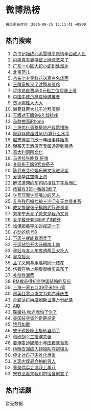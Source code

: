 # 微博热榜

`最后更新时间：2025-08-25 13:11:41 +0800`

## 热门搜索

1. [总书记始终心系雪域高原情牵西藏人民](https://m.weibo.cn/search?containerid=100103type%3D1%26t%3D10%26q%3D%23%E6%80%BB%E4%B9%A6%E8%AE%B0%E5%A7%8B%E7%BB%88%E5%BF%83%E7%B3%BB%E9%9B%AA%E5%9F%9F%E9%AB%98%E5%8E%9F%E6%83%85%E7%89%B5%E8%A5%BF%E8%97%8F%E4%BA%BA%E6%B0%91%23&stream_entry_id=51&isnewpage=1&extparam=seat%3D1%26cate%3D10103%26c_type%3D51%26filter_type%3Drealtimehot%26stream_entry_id%3D51%26q%3D%2523%25E6%2580%25BB%25E4%25B9%25A6%25E8%25AE%25B0%25E5%25A7%258B%25E7%25BB%2588%25E5%25BF%2583%25E7%25B3%25BB%25E9%259B%25AA%25E5%259F%259F%25E9%25AB%2598%25E5%258E%259F%25E6%2583%2585%25E7%2589%25B5%25E8%25A5%25BF%25E8%2597%258F%25E4%25BA%25BA%25E6%25B0%2591%2523%26dgr%3D0%26pos%3D0%26display_time%3D1756098699%26pre_seqid%3D1756098699914056911936)
1. [内娱真夫妻持证上岗综艺来了](https://m.weibo.cn/search?containerid=100103type%3D1%26t%3D10%26q%3D%E5%86%85%E5%A8%B1%E7%9C%9F%E5%A4%AB%E5%A6%BB%E6%8C%81%E8%AF%81%E4%B8%8A%E5%B2%97%E7%BB%BC%E8%89%BA%E6%9D%A5%E4%BA%86&stream_entry_id=31&isnewpage=1&extparam=seat%3D1%26cate%3D5001%26stream_entry_id%3D31%26flag%3D2%26pos%3D0%26lcate%3D5001%26band_rank%3D1%26filter_type%3Drealtimehot%26q%3D%25E5%2586%2585%25E5%25A8%25B1%25E7%259C%259F%25E5%25A4%25AB%25E5%25A6%25BB%25E6%258C%2581%25E8%25AF%2581%25E4%25B8%258A%25E5%25B2%2597%25E7%25BB%25BC%25E8%2589%25BA%25E6%259D%25A5%25E4%25BA%2586%26c_type%3D31%26dgr%3D0%26realpos%3D1%26display_time%3D1756098699%26pre_seqid%3D1756098699914056911936)
1. [广东一小区大蛇小蛇到处溜达](https://m.weibo.cn/search?containerid=100103type%3D1%26t%3D10%26q%3D%23%E5%B9%BF%E4%B8%9C%E4%B8%80%E5%B0%8F%E5%8C%BA%E5%A4%A7%E8%9B%87%E5%B0%8F%E8%9B%87%E5%88%B0%E5%A4%84%E6%BA%9C%E8%BE%BE%23&stream_entry_id=31&isnewpage=1&extparam=seat%3D1%26cate%3D5001%26stream_entry_id%3D31%26flag%3D1%26pos%3D1%26lcate%3D5001%26band_rank%3D2%26filter_type%3Drealtimehot%26q%3D%2523%25E5%25B9%25BF%25E4%25B8%259C%25E4%25B8%2580%25E5%25B0%258F%25E5%258C%25BA%25E5%25A4%25A7%25E8%259B%2587%25E5%25B0%258F%25E8%259B%2587%25E5%2588%25B0%25E5%25A4%2584%25E6%25BA%259C%25E8%25BE%25BE%2523%26c_type%3D31%26dgr%3D0%26realpos%3D2%26display_time%3D1756098699%26pre_seqid%3D1756098699914056911936)
1. [北京范儿](https://m.weibo.cn/search?containerid=100103type%3D1%26t%3D10%26q%3D%23%E5%8C%97%E4%BA%AC%E8%8C%83%E5%84%BF%23&stream_entry_id=31&isnewpage=1&extparam=seat%3D1%26cate%3D5001%26stream_entry_id%3D31%26flag%3D1%26pos%3D2%26lcate%3D5001%26band_rank%3D3%26filter_type%3Drealtimehot%26q%3D%2523%25E5%258C%2597%25E4%25BA%25AC%25E8%258C%2583%25E5%2584%25BF%2523%26c_type%3D31%26dgr%3D0%26realpos%3D3%26display_time%3D1756098699%26pre_seqid%3D1756098699914056911936)
1. [京东七夕买鲜花送表白名场面](https://m.weibo.cn/search?containerid=100103type%3D1%26t%3D10%26q%3D%23%E4%BA%AC%E4%B8%9C%E4%B8%83%E5%A4%95%E4%B9%B0%E9%B2%9C%E8%8A%B1%E9%80%81%E8%A1%A8%E7%99%BD%E5%90%8D%E5%9C%BA%E9%9D%A2%23&stream_entry_id=31&isnewpage=1&extparam=seat%3D1%26adid%3D298458%26stream_entry_id%3D31%26band_rank%3D4%26pos%3D3%26lcate%3D5001%26is_ad_pos%3D1%26q%3D%2523%25E4%25BA%25AC%25E4%25B8%259C%25E4%25B8%2583%25E5%25A4%2595%25E4%25B9%25B0%25E9%25B2%259C%25E8%258A%25B1%25E9%2580%2581%25E8%25A1%25A8%25E7%2599%25BD%25E5%2590%258D%25E5%259C%25BA%25E9%259D%25A2%2523%26filter_type%3Drealtimehot%26topic_ad%3D1%26c_type%3D31%26dgr%3D0%26cate%3D5001%26display_time%3D1756098699%26pre_seqid%3D1756098699914056911936)
1. [王牌家族没了沈腾和贾玲](https://m.weibo.cn/search?containerid=100103type%3D1%26t%3D10%26q%3D%23%E7%8E%8B%E7%89%8C%E5%AE%B6%E6%97%8F%E6%B2%A1%E4%BA%86%E6%B2%88%E8%85%BE%E5%92%8C%E8%B4%BE%E7%8E%B2%23&stream_entry_id=31&isnewpage=1&extparam=seat%3D1%26cate%3D5001%26stream_entry_id%3D31%26flag%3D1%26pos%3D4%26lcate%3D5001%26band_rank%3D4%26filter_type%3Drealtimehot%26q%3D%2523%25E7%258E%258B%25E7%2589%258C%25E5%25AE%25B6%25E6%2597%258F%25E6%25B2%25A1%25E4%25BA%2586%25E6%25B2%2588%25E8%2585%25BE%25E5%2592%258C%25E8%25B4%25BE%25E7%258E%25B2%2523%26c_type%3D31%26dgr%3D0%26realpos%3D4%26display_time%3D1756098699%26pre_seqid%3D1756098699914056911936)
1. [程序员自费450元租工位假装上班](https://m.weibo.cn/search?containerid=100103type%3D1%26t%3D10%26q%3D%23%E7%A8%8B%E5%BA%8F%E5%91%98%E8%87%AA%E8%B4%B9450%E5%85%83%E7%A7%9F%E5%B7%A5%E4%BD%8D%E5%81%87%E8%A3%85%E4%B8%8A%E7%8F%AD%23&stream_entry_id=31&isnewpage=1&extparam=seat%3D1%26cate%3D5001%26stream_entry_id%3D31%26flag%3D0%26pos%3D5%26lcate%3D5001%26band_rank%3D5%26filter_type%3Drealtimehot%26q%3D%2523%25E7%25A8%258B%25E5%25BA%258F%25E5%2591%2598%25E8%2587%25AA%25E8%25B4%25B9450%25E5%2585%2583%25E7%25A7%259F%25E5%25B7%25A5%25E4%25BD%258D%25E5%2581%2587%25E8%25A3%2585%25E4%25B8%258A%25E7%258F%25AD%2523%26c_type%3D31%26dgr%3D0%26realpos%3D5%26display_time%3D1756098699%26pre_seqid%3D1756098699914056911936)
1. [中国中铁沉痛哀悼遇难者](https://m.weibo.cn/search?containerid=100103type%3D1%26t%3D10%26q%3D%23%E4%B8%AD%E5%9B%BD%E4%B8%AD%E9%93%81%E6%B2%89%E7%97%9B%E5%93%80%E6%82%BC%E9%81%87%E9%9A%BE%E8%80%85%23&stream_entry_id=31&isnewpage=1&extparam=seat%3D1%26cate%3D5001%26stream_entry_id%3D31%26flag%3D1%26pos%3D6%26lcate%3D5001%26band_rank%3D6%26filter_type%3Drealtimehot%26q%3D%2523%25E4%25B8%25AD%25E5%259B%25BD%25E4%25B8%25AD%25E9%2593%2581%25E6%25B2%2589%25E7%2597%259B%25E5%2593%2580%25E6%2582%25BC%25E9%2581%2587%25E9%259A%25BE%25E8%2580%2585%2523%26c_type%3D31%26dgr%3D0%26realpos%3D6%26display_time%3D1756098699%26pre_seqid%3D1756098699914056911936)
1. [贾冰魔性大大大](https://m.weibo.cn/search?containerid=100103type%3D1%26t%3D10%26q%3D%23%E8%B4%BE%E5%86%B0%E9%AD%94%E6%80%A7%E5%A4%A7%E5%A4%A7%E5%A4%A7%23&stream_entry_id=31&isnewpage=1&extparam=seat%3D1%26adid%3D298346%26stream_entry_id%3D31%26band_rank%3D7%26pos%3D7%26lcate%3D5001%26is_ad_pos%3D1%26q%3D%2523%25E8%25B4%25BE%25E5%2586%25B0%25E9%25AD%2594%25E6%2580%25A7%25E5%25A4%25A7%25E5%25A4%25A7%25E5%25A4%25A7%2523%26filter_type%3Drealtimehot%26topic_ad%3D1%26c_type%3D31%26dgr%3D0%26cate%3D5001%26display_time%3D1756098699%26pre_seqid%3D1756098699914056911936)
1. [谢霆锋带大儿子迪拜度假](https://m.weibo.cn/search?containerid=100103type%3D1%26t%3D10%26q%3D%23%E8%B0%A2%E9%9C%86%E9%94%8B%E5%B8%A6%E5%A4%A7%E5%84%BF%E5%AD%90%E8%BF%AA%E6%8B%9C%E5%BA%A6%E5%81%87%23&stream_entry_id=31&isnewpage=1&extparam=seat%3D1%26cate%3D5001%26stream_entry_id%3D31%26flag%3D1%26pos%3D8%26lcate%3D5001%26band_rank%3D7%26filter_type%3Drealtimehot%26q%3D%2523%25E8%25B0%25A2%25E9%259C%2586%25E9%2594%258B%25E5%25B8%25A6%25E5%25A4%25A7%25E5%2584%25BF%25E5%25AD%2590%25E8%25BF%25AA%25E6%258B%259C%25E5%25BA%25A6%25E5%2581%2587%2523%26c_type%3D31%26dgr%3D0%26realpos%3D7%26display_time%3D1756098699%26pre_seqid%3D1756098699914056911936)
1. [王牌对王牌9按年龄排序](https://m.weibo.cn/search?containerid=100103type%3D1%26t%3D10%26q%3D%23%E7%8E%8B%E7%89%8C%E5%AF%B9%E7%8E%8B%E7%89%8C9%E6%8C%89%E5%B9%B4%E9%BE%84%E6%8E%92%E5%BA%8F%23&stream_entry_id=31&isnewpage=1&extparam=seat%3D1%26cate%3D5001%26stream_entry_id%3D31%26flag%3D0%26pos%3D9%26lcate%3D5001%26band_rank%3D8%26filter_type%3Drealtimehot%26q%3D%2523%25E7%258E%258B%25E7%2589%258C%25E5%25AF%25B9%25E7%258E%258B%25E7%2589%258C9%25E6%258C%2589%25E5%25B9%25B4%25E9%25BE%2584%25E6%258E%2592%25E5%25BA%258F%2523%26c_type%3D31%26dgr%3D0%26realpos%3D8%26display_time%3D1756098699%26pre_seqid%3D1756098699914056911936)
1. [首款曲面iPhone](https://m.weibo.cn/search?containerid=100103type%3D1%26t%3D10%26q%3D%23%E9%A6%96%E6%AC%BE%E6%9B%B2%E9%9D%A2iPhone%23&stream_entry_id=31&isnewpage=1&extparam=seat%3D1%26cate%3D5001%26stream_entry_id%3D31%26flag%3D0%26pos%3D10%26lcate%3D5001%26band_rank%3D9%26filter_type%3Drealtimehot%26q%3D%2523%25E9%25A6%2596%25E6%25AC%25BE%25E6%259B%25B2%25E9%259D%25A2iPhone%2523%26c_type%3D31%26dgr%3D0%26realpos%3D9%26display_time%3D1756098699%26pre_seqid%3D1756098699914056911936)
1. [上海优化调整房地产政策措施](https://m.weibo.cn/search?containerid=100103type%3D1%26t%3D10%26q%3D%23%E4%B8%8A%E6%B5%B7%E4%BC%98%E5%8C%96%E8%B0%83%E6%95%B4%E6%88%BF%E5%9C%B0%E4%BA%A7%E6%94%BF%E7%AD%96%E6%8E%AA%E6%96%BD%23&stream_entry_id=31&isnewpage=1&extparam=seat%3D1%26cate%3D5001%26stream_entry_id%3D31%26flag%3D1%26pos%3D11%26lcate%3D5001%26band_rank%3D10%26filter_type%3Drealtimehot%26q%3D%2523%25E4%25B8%258A%25E6%25B5%25B7%25E4%25BC%2598%25E5%258C%2596%25E8%25B0%2583%25E6%2595%25B4%25E6%2588%25BF%25E5%259C%25B0%25E4%25BA%25A7%25E6%2594%25BF%25E7%25AD%2596%25E6%258E%25AA%25E6%2596%25BD%2523%26c_type%3D31%26dgr%3D0%26realpos%3D10%26display_time%3D1756098699%26pre_seqid%3D1756098699914056911936)
1. [家庭存款超过50万算什么水平](https://m.weibo.cn/search?containerid=100103type%3D1%26t%3D10%26q%3D%E5%AE%B6%E5%BA%AD%E5%AD%98%E6%AC%BE%E8%B6%85%E8%BF%8750%E4%B8%87%E7%AE%97%E4%BB%80%E4%B9%88%E6%B0%B4%E5%B9%B3&stream_entry_id=31&isnewpage=1&extparam=seat%3D1%26cate%3D5001%26stream_entry_id%3D31%26flag%3D1%26pos%3D12%26lcate%3D5001%26band_rank%3D11%26filter_type%3Drealtimehot%26q%3D%25E5%25AE%25B6%25E5%25BA%25AD%25E5%25AD%2598%25E6%25AC%25BE%25E8%25B6%2585%25E8%25BF%258750%25E4%25B8%2587%25E7%25AE%2597%25E4%25BB%2580%25E4%25B9%2588%25E6%25B0%25B4%25E5%25B9%25B3%26c_type%3D31%26dgr%3D0%26realpos%3D11%26display_time%3D1756098699%26pre_seqid%3D1756098699914056911936)
1. [赵志伟虞书欣一年级事件始末](https://m.weibo.cn/search?containerid=100103type%3D1%26t%3D10%26q%3D%23%E8%B5%B5%E5%BF%97%E4%BC%9F%E8%99%9E%E4%B9%A6%E6%AC%A3%E4%B8%80%E5%B9%B4%E7%BA%A7%E4%BA%8B%E4%BB%B6%E5%A7%8B%E6%9C%AB%23&stream_entry_id=31&isnewpage=1&extparam=seat%3D1%26cate%3D5001%26stream_entry_id%3D31%26flag%3D1%26pos%3D13%26lcate%3D5001%26band_rank%3D12%26filter_type%3Drealtimehot%26q%3D%2523%25E8%25B5%25B5%25E5%25BF%2597%25E4%25BC%259F%25E8%2599%259E%25E4%25B9%25A6%25E6%25AC%25A3%25E4%25B8%2580%25E5%25B9%25B4%25E7%25BA%25A7%25E4%25BA%258B%25E4%25BB%25B6%25E5%25A7%258B%25E6%259C%25AB%2523%26c_type%3D31%26dgr%3D0%26realpos%3D12%26display_time%3D1756098699%26pre_seqid%3D1756098699914056911936)
1. [曝某天王酒店有专属通道到赌场](https://m.weibo.cn/search?containerid=100103type%3D1%26t%3D10%26q%3D%E6%9B%9D%E6%9F%90%E5%A4%A9%E7%8E%8B%E9%85%92%E5%BA%97%E6%9C%89%E4%B8%93%E5%B1%9E%E9%80%9A%E9%81%93%E5%88%B0%E8%B5%8C%E5%9C%BA&stream_entry_id=31&isnewpage=1&extparam=seat%3D1%26cate%3D5001%26stream_entry_id%3D31%26flag%3D2%26pos%3D14%26lcate%3D5001%26band_rank%3D13%26filter_type%3Drealtimehot%26q%3D%25E6%259B%259D%25E6%259F%2590%25E5%25A4%25A9%25E7%258E%258B%25E9%2585%2592%25E5%25BA%2597%25E6%259C%2589%25E4%25B8%2593%25E5%25B1%259E%25E9%2580%259A%25E9%2581%2593%25E5%2588%25B0%25E8%25B5%258C%25E5%259C%25BA%26c_type%3D31%26dgr%3D0%26realpos%3D13%26display_time%3D1756098699%26pre_seqid%3D1756098699914056911936)
1. [意大利厕所文化](https://m.weibo.cn/search?containerid=100103type%3D1%26t%3D10%26q%3D%E6%84%8F%E5%A4%A7%E5%88%A9%E5%8E%95%E6%89%80%E6%96%87%E5%8C%96&stream_entry_id=31&isnewpage=1&extparam=seat%3D1%26cate%3D5001%26stream_entry_id%3D31%26flag%3D1%26pos%3D15%26lcate%3D5001%26band_rank%3D14%26filter_type%3Drealtimehot%26q%3D%25E6%2584%258F%25E5%25A4%25A7%25E5%2588%25A9%25E5%258E%2595%25E6%2589%2580%25E6%2596%2587%25E5%258C%2596%26c_type%3D31%26dgr%3D0%26realpos%3D14%26display_time%3D1756098699%26pre_seqid%3D1756098699914056911936)
1. [马思纯张晚意 好嗑](https://m.weibo.cn/search?containerid=100103type%3D1%26t%3D10%26q%3D%E9%A9%AC%E6%80%9D%E7%BA%AF%E5%BC%A0%E6%99%9A%E6%84%8F+%E5%A5%BD%E5%97%91&stream_entry_id=31&isnewpage=1&extparam=seat%3D1%26cate%3D5001%26stream_entry_id%3D31%26flag%3D1%26pos%3D16%26lcate%3D5001%26band_rank%3D15%26filter_type%3Drealtimehot%26q%3D%25E9%25A9%25AC%25E6%2580%259D%25E7%25BA%25AF%25E5%25BC%25A0%25E6%2599%259A%25E6%2584%258F%2520%25E5%25A5%25BD%25E5%2597%2591%26c_type%3D31%26dgr%3D0%26realpos%3D15%26display_time%3D1756098699%26pre_seqid%3D1756098699914056911936)
1. [关晓彤王牌9官宣搭子](https://m.weibo.cn/search?containerid=100103type%3D1%26t%3D10%26q%3D%23%E5%85%B3%E6%99%93%E5%BD%A4%E7%8E%8B%E7%89%8C9%E5%AE%98%E5%AE%A3%E6%90%AD%E5%AD%90%23&stream_entry_id=31&isnewpage=1&extparam=seat%3D1%26cate%3D5001%26stream_entry_id%3D31%26flag%3D0%26pos%3D17%26lcate%3D5001%26band_rank%3D16%26filter_type%3Drealtimehot%26q%3D%2523%25E5%2585%25B3%25E6%2599%2593%25E5%25BD%25A4%25E7%258E%258B%25E7%2589%258C9%25E5%25AE%2598%25E5%25AE%25A3%25E6%2590%25AD%25E5%25AD%2590%2523%26c_type%3D31%26dgr%3D0%26realpos%3D16%26display_time%3D1756098699%26pre_seqid%3D1756098699914056911936)
1. [陈乔恩艾伦娱乐圈文照进现实](https://m.weibo.cn/search?containerid=100103type%3D1%26t%3D10%26q%3D%E9%99%88%E4%B9%94%E6%81%A9%E8%89%BE%E4%BC%A6%E5%A8%B1%E4%B9%90%E5%9C%88%E6%96%87%E7%85%A7%E8%BF%9B%E7%8E%B0%E5%AE%9E&stream_entry_id=31&isnewpage=1&extparam=seat%3D1%26cate%3D5001%26stream_entry_id%3D31%26flag%3D0%26pos%3D18%26lcate%3D5001%26band_rank%3D17%26filter_type%3Drealtimehot%26q%3D%25E9%2599%2588%25E4%25B9%2594%25E6%2581%25A9%25E8%2589%25BE%25E4%25BC%25A6%25E5%25A8%25B1%25E4%25B9%2590%25E5%259C%2588%25E6%2596%2587%25E7%2585%25A7%25E8%25BF%259B%25E7%258E%25B0%25E5%25AE%259E%26c_type%3D31%26dgr%3D0%26realpos%3D17%26display_time%3D1756098699%26pre_seqid%3D1756098699914056911936)
1. [爱德华兹空降上海](https://m.weibo.cn/search?containerid=100103type%3D1%26t%3D10%26q%3D%23%E7%88%B1%E5%BE%B7%E5%8D%8E%E5%85%B9%E7%A9%BA%E9%99%8D%E4%B8%8A%E6%B5%B7%23&stream_entry_id=31&isnewpage=1&extparam=seat%3D1%26cate%3D5001%26stream_entry_id%3D31%26flag%3D1%26pos%3D19%26lcate%3D5001%26band_rank%3D18%26filter_type%3Drealtimehot%26q%3D%2523%25E7%2588%25B1%25E5%25BE%25B7%25E5%258D%258E%25E5%2585%25B9%25E7%25A9%25BA%25E9%2599%258D%25E4%25B8%258A%25E6%25B5%25B7%2523%26c_type%3D31%26dgr%3D0%26realpos%3D18%26display_time%3D1756098699%26pre_seqid%3D1756098699914056911936)
1. [醉汉遭网约车司机拒载下车后溺亡](https://m.weibo.cn/search?containerid=100103type%3D1%26t%3D10%26q%3D%23%E9%86%89%E6%B1%89%E9%81%AD%E7%BD%91%E7%BA%A6%E8%BD%A6%E5%8F%B8%E6%9C%BA%E6%8B%92%E8%BD%BD%E4%B8%8B%E8%BD%A6%E5%90%8E%E6%BA%BA%E4%BA%A1%23&stream_entry_id=31&isnewpage=1&extparam=seat%3D1%26cate%3D5001%26stream_entry_id%3D31%26flag%3D1%26pos%3D20%26lcate%3D5001%26band_rank%3D19%26filter_type%3Drealtimehot%26q%3D%2523%25E9%2586%2589%25E6%25B1%2589%25E9%2581%25AD%25E7%25BD%2591%25E7%25BA%25A6%25E8%25BD%25A6%25E5%258F%25B8%25E6%259C%25BA%25E6%258B%2592%25E8%25BD%25BD%25E4%25B8%258B%25E8%25BD%25A6%25E5%2590%258E%25E6%25BA%25BA%25E4%25BA%25A1%2523%26c_type%3D31%26dgr%3D0%26realpos%3D19%26display_time%3D1756098699%26pre_seqid%3D1756098699914056911936)
1. [杨幂有3部一番破2剧了](https://m.weibo.cn/search?containerid=100103type%3D1%26t%3D10%26q%3D%23%E6%9D%A8%E5%B9%82%E6%9C%893%E9%83%A8%E4%B8%80%E7%95%AA%E7%A0%B42%E5%89%A7%E4%BA%86%23&stream_entry_id=31&isnewpage=1&extparam=seat%3D1%26cate%3D5001%26stream_entry_id%3D31%26flag%3D1%26pos%3D21%26lcate%3D5001%26band_rank%3D20%26filter_type%3Drealtimehot%26q%3D%2523%25E6%259D%25A8%25E5%25B9%2582%25E6%259C%25893%25E9%2583%25A8%25E4%25B8%2580%25E7%2595%25AA%25E7%25A0%25B42%25E5%2589%25A7%25E4%25BA%2586%2523%26c_type%3D31%26dgr%3D0%26realpos%3D20%26display_time%3D1756098699%26pre_seqid%3D1756098699914056911936)
1. [许荔莎曝许凯嘴过的艺人](https://m.weibo.cn/search?containerid=100103type%3D1%26t%3D10%26q%3D%E8%AE%B8%E8%8D%94%E8%8E%8E%E6%9B%9D%E8%AE%B8%E5%87%AF%E5%98%B4%E8%BF%87%E7%9A%84%E8%89%BA%E4%BA%BA&stream_entry_id=31&isnewpage=1&extparam=seat%3D1%26cate%3D5001%26stream_entry_id%3D31%26flag%3D0%26pos%3D22%26lcate%3D5001%26band_rank%3D21%26filter_type%3Drealtimehot%26q%3D%25E8%25AE%25B8%25E8%258D%2594%25E8%258E%258E%25E6%259B%259D%25E8%25AE%25B8%25E5%2587%25AF%25E5%2598%25B4%25E8%25BF%2587%25E7%259A%2584%25E8%2589%25BA%25E4%25BA%25BA%26c_type%3D31%26dgr%3D0%26realpos%3D21%26display_time%3D1756098699%26pre_seqid%3D1756098699914056911936)
1. [艾热孜巴婚检被三连问有无血缘关系](https://m.weibo.cn/search?containerid=100103type%3D1%26t%3D10%26q%3D%E8%89%BE%E7%83%AD%E5%AD%9C%E5%B7%B4%E5%A9%9A%E6%A3%80%E8%A2%AB%E4%B8%89%E8%BF%9E%E9%97%AE%E6%9C%89%E6%97%A0%E8%A1%80%E7%BC%98%E5%85%B3%E7%B3%BB&stream_entry_id=31&isnewpage=1&extparam=seat%3D1%26cate%3D5001%26stream_entry_id%3D31%26flag%3D1%26pos%3D23%26lcate%3D5001%26band_rank%3D22%26filter_type%3Drealtimehot%26q%3D%25E8%2589%25BE%25E7%2583%25AD%25E5%25AD%259C%25E5%25B7%25B4%25E5%25A9%259A%25E6%25A3%2580%25E8%25A2%25AB%25E4%25B8%2589%25E8%25BF%259E%25E9%2597%25AE%25E6%259C%2589%25E6%2597%25A0%25E8%25A1%2580%25E7%25BC%2598%25E5%2585%25B3%25E7%25B3%25BB%26c_type%3D31%26dgr%3D0%26realpos%3D22%26display_time%3D1756098699%26pre_seqid%3D1756098699914056911936)
1. [成龙提醒张子枫跟武行说谢谢](https://m.weibo.cn/search?containerid=100103type%3D1%26t%3D10%26q%3D%E6%88%90%E9%BE%99%E6%8F%90%E9%86%92%E5%BC%A0%E5%AD%90%E6%9E%AB%E8%B7%9F%E6%AD%A6%E8%A1%8C%E8%AF%B4%E8%B0%A2%E8%B0%A2&stream_entry_id=31&isnewpage=1&extparam=seat%3D1%26cate%3D5001%26stream_entry_id%3D31%26flag%3D1%26pos%3D24%26lcate%3D5001%26band_rank%3D23%26filter_type%3Drealtimehot%26q%3D%25E6%2588%2590%25E9%25BE%2599%25E6%258F%2590%25E9%2586%2592%25E5%25BC%25A0%25E5%25AD%2590%25E6%259E%25AB%25E8%25B7%259F%25E6%25AD%25A6%25E8%25A1%258C%25E8%25AF%25B4%25E8%25B0%25A2%25E8%25B0%25A2%26c_type%3D31%26dgr%3D0%26realpos%3D23%26display_time%3D1756098699%26pre_seqid%3D1756098699914056911936)
1. [刘宇宁天亮了原来是我乃文哥](https://m.weibo.cn/search?containerid=100103type%3D1%26t%3D10%26q%3D%23%E5%88%98%E5%AE%87%E5%AE%81%E5%A4%A9%E4%BA%AE%E4%BA%86%E5%8E%9F%E6%9D%A5%E6%98%AF%E6%88%91%E4%B9%83%E6%96%87%E5%93%A5%23&stream_entry_id=31&isnewpage=1&extparam=seat%3D1%26cate%3D5001%26stream_entry_id%3D31%26flag%3D1%26pos%3D25%26lcate%3D5001%26band_rank%3D24%26filter_type%3Drealtimehot%26q%3D%2523%25E5%2588%2598%25E5%25AE%2587%25E5%25AE%2581%25E5%25A4%25A9%25E4%25BA%25AE%25E4%25BA%2586%25E5%258E%259F%25E6%259D%25A5%25E6%2598%25AF%25E6%2588%2591%25E4%25B9%2583%25E6%2596%2587%25E5%2593%25A5%2523%26c_type%3D31%26dgr%3D0%26realpos%3D24%26display_time%3D1756098699%26pre_seqid%3D1756098699914056911936)
1. [女子戴牙套5年坏了8颗牙](https://m.weibo.cn/search?containerid=100103type%3D1%26t%3D10%26q%3D%23%E5%A5%B3%E5%AD%90%E6%88%B4%E7%89%99%E5%A5%975%E5%B9%B4%E5%9D%8F%E4%BA%868%E9%A2%97%E7%89%99%23&stream_entry_id=31&isnewpage=1&extparam=seat%3D1%26cate%3D5001%26stream_entry_id%3D31%26flag%3D0%26pos%3D26%26lcate%3D5001%26band_rank%3D25%26filter_type%3Drealtimehot%26q%3D%2523%25E5%25A5%25B3%25E5%25AD%2590%25E6%2588%25B4%25E7%2589%2599%25E5%25A5%25975%25E5%25B9%25B4%25E5%259D%258F%25E4%25BA%25868%25E9%25A2%2597%25E7%2589%2599%2523%26c_type%3D31%26dgr%3D0%26realpos%3D25%26display_time%3D1756098699%26pre_seqid%3D1756098699914056911936)
1. [谁懂那英李沁对视这一下](https://m.weibo.cn/search?containerid=100103type%3D1%26t%3D10%26q%3D%E8%B0%81%E6%87%82%E9%82%A3%E8%8B%B1%E6%9D%8E%E6%B2%81%E5%AF%B9%E8%A7%86%E8%BF%99%E4%B8%80%E4%B8%8B&stream_entry_id=31&isnewpage=1&extparam=seat%3D1%26cate%3D5001%26stream_entry_id%3D31%26flag%3D1%26pos%3D27%26lcate%3D5001%26band_rank%3D26%26filter_type%3Drealtimehot%26q%3D%25E8%25B0%2581%25E6%2587%2582%25E9%2582%25A3%25E8%258B%25B1%25E6%259D%258E%25E6%25B2%2581%25E5%25AF%25B9%25E8%25A7%2586%25E8%25BF%2599%25E4%25B8%2580%25E4%25B8%258B%26c_type%3D31%26dgr%3D0%26realpos%3D26%26display_time%3D1756098699%26pre_seqid%3D1756098699914056911936)
1. [心动的信号8](https://m.weibo.cn/search?containerid=100103type%3D1%26t%3D10%26q%3D%E5%BF%83%E5%8A%A8%E7%9A%84%E4%BF%A1%E5%8F%B78&stream_entry_id=31&isnewpage=1&extparam=seat%3D1%26cate%3D5001%26stream_entry_id%3D31%26flag%3D1%26pos%3D28%26lcate%3D5001%26band_rank%3D27%26filter_type%3Drealtimehot%26q%3D%25E5%25BF%2583%25E5%258A%25A8%25E7%259A%2584%25E4%25BF%25A1%25E5%258F%25B78%26c_type%3D31%26dgr%3D0%26realpos%3D27%26display_time%3D1756098699%26pre_seqid%3D1756098699914056911936)
1. [下周三就能看阅兵了](https://m.weibo.cn/search?containerid=100103type%3D1%26t%3D10%26q%3D%23%E4%B8%8B%E5%91%A8%E4%B8%89%E5%B0%B1%E8%83%BD%E7%9C%8B%E9%98%85%E5%85%B5%E4%BA%86%23&stream_entry_id=31&isnewpage=1&extparam=seat%3D1%26cate%3D5001%26stream_entry_id%3D31%26flag%3D0%26pos%3D29%26lcate%3D5001%26band_rank%3D28%26filter_type%3Drealtimehot%26q%3D%2523%25E4%25B8%258B%25E5%2591%25A8%25E4%25B8%2589%25E5%25B0%25B1%25E8%2583%25BD%25E7%259C%258B%25E9%2598%2585%25E5%2585%25B5%25E4%25BA%2586%2523%26c_type%3D31%26dgr%3D0%26realpos%3D28%26display_time%3D1756098699%26pre_seqid%3D1756098699914056911936)
1. [于适贴脸开大马頔南山南](https://m.weibo.cn/search?containerid=100103type%3D1%26t%3D10%26q%3D%E4%BA%8E%E9%80%82%E8%B4%B4%E8%84%B8%E5%BC%80%E5%A4%A7%E9%A9%AC%E9%A0%94%E5%8D%97%E5%B1%B1%E5%8D%97&stream_entry_id=31&isnewpage=1&extparam=seat%3D1%26cate%3D5001%26stream_entry_id%3D31%26flag%3D0%26pos%3D30%26lcate%3D5001%26band_rank%3D29%26filter_type%3Drealtimehot%26q%3D%25E4%25BA%258E%25E9%2580%2582%25E8%25B4%25B4%25E8%2584%25B8%25E5%25BC%2580%25E5%25A4%25A7%25E9%25A9%25AC%25E9%25A0%2594%25E5%258D%2597%25E5%25B1%25B1%25E5%258D%2597%26c_type%3D31%26dgr%3D0%26realpos%3D29%26display_time%3D1756098699%26pre_seqid%3D1756098699914056911936)
1. [孕妇与友人车库遇两巨犬扑人](https://m.weibo.cn/search?containerid=100103type%3D1%26t%3D10%26q%3D%23%E5%AD%95%E5%A6%87%E4%B8%8E%E5%8F%8B%E4%BA%BA%E8%BD%A6%E5%BA%93%E9%81%87%E4%B8%A4%E5%B7%A8%E7%8A%AC%E6%89%91%E4%BA%BA%23&stream_entry_id=31&isnewpage=1&extparam=seat%3D1%26cate%3D5001%26stream_entry_id%3D31%26flag%3D1%26pos%3D31%26lcate%3D5001%26band_rank%3D30%26filter_type%3Drealtimehot%26q%3D%2523%25E5%25AD%2595%25E5%25A6%2587%25E4%25B8%258E%25E5%258F%258B%25E4%25BA%25BA%25E8%25BD%25A6%25E5%25BA%2593%25E9%2581%2587%25E4%25B8%25A4%25E5%25B7%25A8%25E7%258A%25AC%25E6%2589%2591%25E4%25BA%25BA%2523%26c_type%3D31%26dgr%3D0%26realpos%3D30%26display_time%3D1756098699%26pre_seqid%3D1756098699914056911936)
1. [吴京摇头](https://m.weibo.cn/search?containerid=100103type%3D1%26t%3D10%26q%3D%E5%90%B4%E4%BA%AC%E6%91%87%E5%A4%B4&stream_entry_id=31&isnewpage=1&extparam=seat%3D1%26cate%3D5001%26stream_entry_id%3D31%26flag%3D1%26pos%3D32%26lcate%3D5001%26band_rank%3D31%26filter_type%3Drealtimehot%26q%3D%25E5%2590%25B4%25E4%25BA%25AC%25E6%2591%2587%25E5%25A4%25B4%26c_type%3D31%26dgr%3D0%26realpos%3D31%26display_time%3D1756098699%26pre_seqid%3D1756098699914056911936)
1. [孟子义何与用嘴叼同一枝花](https://m.weibo.cn/search?containerid=100103type%3D1%26t%3D10%26q%3D%E5%AD%9F%E5%AD%90%E4%B9%89%E4%BD%95%E4%B8%8E%E7%94%A8%E5%98%B4%E5%8F%BC%E5%90%8C%E4%B8%80%E6%9E%9D%E8%8A%B1&stream_entry_id=31&isnewpage=1&extparam=seat%3D1%26cate%3D5001%26stream_entry_id%3D31%26flag%3D0%26pos%3D33%26lcate%3D5001%26band_rank%3D32%26filter_type%3Drealtimehot%26q%3D%25E5%25AD%259F%25E5%25AD%2590%25E4%25B9%2589%25E4%25BD%2595%25E4%25B8%258E%25E7%2594%25A8%25E5%2598%25B4%25E5%258F%25BC%25E5%2590%258C%25E4%25B8%2580%25E6%259E%259D%25E8%258A%25B1%26c_type%3D31%26dgr%3D0%26realpos%3D32%26display_time%3D1756098699%26pre_seqid%3D1756098699914056911936)
1. [伤者在地上躺着就给车盖布了](https://m.weibo.cn/search?containerid=100103type%3D1%26t%3D10%26q%3D%E4%BC%A4%E8%80%85%E5%9C%A8%E5%9C%B0%E4%B8%8A%E8%BA%BA%E7%9D%80%E5%B0%B1%E7%BB%99%E8%BD%A6%E7%9B%96%E5%B8%83%E4%BA%86&stream_entry_id=31&isnewpage=1&extparam=seat%3D1%26cate%3D5001%26stream_entry_id%3D31%26flag%3D1%26pos%3D34%26lcate%3D5001%26band_rank%3D33%26filter_type%3Drealtimehot%26q%3D%25E4%25BC%25A4%25E8%2580%2585%25E5%259C%25A8%25E5%259C%25B0%25E4%25B8%258A%25E8%25BA%25BA%25E7%259D%2580%25E5%25B0%25B1%25E7%25BB%2599%25E8%25BD%25A6%25E7%259B%2596%25E5%25B8%2583%25E4%25BA%2586%26c_type%3D31%26dgr%3D0%26realpos%3D33%26display_time%3D1756098699%26pre_seqid%3D1756098699914056911936)
1. [补偿性消费](https://m.weibo.cn/search?containerid=100103type%3D1%26t%3D10%26q%3D%E8%A1%A5%E5%81%BF%E6%80%A7%E6%B6%88%E8%B4%B9&stream_entry_id=31&isnewpage=1&extparam=seat%3D1%26cate%3D5001%26stream_entry_id%3D31%26flag%3D1%26pos%3D35%26lcate%3D5001%26band_rank%3D34%26filter_type%3Drealtimehot%26q%3D%25E8%25A1%25A5%25E5%2581%25BF%25E6%2580%25A7%25E6%25B6%2588%25E8%25B4%25B9%26c_type%3D31%26dgr%3D0%26realpos%3D34%26display_time%3D1756098699%26pre_seqid%3D1756098699914056911936)
1. [RM成员得知金钟国结婚的反应](https://m.weibo.cn/search?containerid=100103type%3D1%26t%3D10%26q%3D%23RM%E6%88%90%E5%91%98%E5%BE%97%E7%9F%A5%E9%87%91%E9%92%9F%E5%9B%BD%E7%BB%93%E5%A9%9A%E7%9A%84%E5%8F%8D%E5%BA%94%23&stream_entry_id=31&isnewpage=1&extparam=seat%3D1%26cate%3D5001%26stream_entry_id%3D31%26flag%3D1%26pos%3D36%26lcate%3D5001%26band_rank%3D35%26filter_type%3Drealtimehot%26q%3D%2523RM%25E6%2588%2590%25E5%2591%2598%25E5%25BE%2597%25E7%259F%25A5%25E9%2587%2591%25E9%2592%259F%25E5%259B%25BD%25E7%25BB%2593%25E5%25A9%259A%25E7%259A%2584%25E5%258F%258D%25E5%25BA%2594%2523%26c_type%3D31%26dgr%3D0%26realpos%3D35%26display_time%3D1756098699%26pre_seqid%3D1756098699914056911936)
1. [上海一家五口39平米的小家](https://m.weibo.cn/search?containerid=100103type%3D1%26t%3D10%26q%3D%E4%B8%8A%E6%B5%B7%E4%B8%80%E5%AE%B6%E4%BA%94%E5%8F%A339%E5%B9%B3%E7%B1%B3%E7%9A%84%E5%B0%8F%E5%AE%B6&stream_entry_id=31&isnewpage=1&extparam=seat%3D1%26cate%3D5001%26stream_entry_id%3D31%26flag%3D1%26pos%3D37%26lcate%3D5001%26band_rank%3D36%26filter_type%3Drealtimehot%26q%3D%25E4%25B8%258A%25E6%25B5%25B7%25E4%25B8%2580%25E5%25AE%25B6%25E4%25BA%2594%25E5%258F%25A339%25E5%25B9%25B3%25E7%25B1%25B3%25E7%259A%2584%25E5%25B0%258F%25E5%25AE%25B6%26c_type%3D31%26dgr%3D0%26realpos%3D36%26display_time%3D1756098699%26pre_seqid%3D1756098699914056911936)
1. [惠英红零点发文为刘亦菲庆生](https://m.weibo.cn/search?containerid=100103type%3D1%26t%3D10%26q%3D%23%E6%83%A0%E8%8B%B1%E7%BA%A2%E9%9B%B6%E7%82%B9%E5%8F%91%E6%96%87%E4%B8%BA%E5%88%98%E4%BA%A6%E8%8F%B2%E5%BA%86%E7%94%9F%23&stream_entry_id=31&isnewpage=1&extparam=seat%3D1%26cate%3D5001%26stream_entry_id%3D31%26flag%3D1%26pos%3D38%26lcate%3D5001%26band_rank%3D37%26filter_type%3Drealtimehot%26q%3D%2523%25E6%2583%25A0%25E8%258B%25B1%25E7%25BA%25A2%25E9%259B%25B6%25E7%2582%25B9%25E5%258F%2591%25E6%2596%2587%25E4%25B8%25BA%25E5%2588%2598%25E4%25BA%25A6%25E8%258F%25B2%25E5%25BA%2586%25E7%2594%259F%2523%26c_type%3D31%26dgr%3D0%26realpos%3D37%26display_time%3D1756098699%26pre_seqid%3D1756098699914056911936)
1. [孙颖莎将再度刷新世排万分纪录](https://m.weibo.cn/search?containerid=100103type%3D1%26t%3D10%26q%3D%23%E5%AD%99%E9%A2%96%E8%8E%8E%E5%B0%86%E5%86%8D%E5%BA%A6%E5%88%B7%E6%96%B0%E4%B8%96%E6%8E%92%E4%B8%87%E5%88%86%E7%BA%AA%E5%BD%95%23&stream_entry_id=31&isnewpage=1&extparam=seat%3D1%26cate%3D5001%26stream_entry_id%3D31%26flag%3D0%26pos%3D39%26lcate%3D5001%26band_rank%3D38%26filter_type%3Drealtimehot%26q%3D%2523%25E5%25AD%2599%25E9%25A2%2596%25E8%258E%258E%25E5%25B0%2586%25E5%2586%258D%25E5%25BA%25A6%25E5%2588%25B7%25E6%2596%25B0%25E4%25B8%2596%25E6%258E%2592%25E4%25B8%2587%25E5%2588%2586%25E7%25BA%25AA%25E5%25BD%2595%2523%26c_type%3D31%26dgr%3D0%26realpos%3D38%26display_time%3D1756098699%26pre_seqid%3D1756098699914056911936)
1. [A股](https://m.weibo.cn/search?containerid=100103type%3D1%26t%3D10%26q%3DA%E8%82%A1&stream_entry_id=31&isnewpage=1&extparam=seat%3D1%26cate%3D5001%26stream_entry_id%3D31%26flag%3D0%26pos%3D40%26lcate%3D5001%26band_rank%3D39%26filter_type%3Drealtimehot%26q%3DA%25E8%2582%25A1%26c_type%3D31%26dgr%3D0%26realpos%3D39%26display_time%3D1756098699%26pre_seqid%3D1756098699914056911936)
1. [鞠婧祎 秋老虎怕了你了](https://m.weibo.cn/search?containerid=100103type%3D1%26t%3D10%26q%3D%E9%9E%A0%E5%A9%A7%E7%A5%8E+%E7%A7%8B%E8%80%81%E8%99%8E%E6%80%95%E4%BA%86%E4%BD%A0%E4%BA%86&stream_entry_id=31&isnewpage=1&extparam=seat%3D1%26cate%3D5001%26stream_entry_id%3D31%26flag%3D0%26pos%3D41%26lcate%3D5001%26band_rank%3D40%26filter_type%3Drealtimehot%26q%3D%25E9%259E%25A0%25E5%25A9%25A7%25E7%25A5%258E%2520%25E7%25A7%258B%25E8%2580%2581%25E8%2599%258E%25E6%2580%2595%25E4%25BA%2586%25E4%25BD%25A0%25E4%25BA%2586%26c_type%3D31%26dgr%3D0%26realpos%3D40%26display_time%3D1756098699%26pre_seqid%3D1756098699914056911936)
1. [美国装空调的奇葩规定](https://m.weibo.cn/search?containerid=100103type%3D1%26t%3D10%26q%3D%23%E7%BE%8E%E5%9B%BD%E8%A3%85%E7%A9%BA%E8%B0%83%E7%9A%84%E5%A5%87%E8%91%A9%E8%A7%84%E5%AE%9A%23&stream_entry_id=31&isnewpage=1&extparam=seat%3D1%26cate%3D5001%26stream_entry_id%3D31%26flag%3D1%26pos%3D42%26lcate%3D5001%26band_rank%3D41%26filter_type%3Drealtimehot%26q%3D%2523%25E7%25BE%258E%25E5%259B%25BD%25E8%25A3%2585%25E7%25A9%25BA%25E8%25B0%2583%25E7%259A%2584%25E5%25A5%2587%25E8%2591%25A9%25E8%25A7%2584%25E5%25AE%259A%2523%26c_type%3D31%26dgr%3D0%26realpos%3D41%26display_time%3D1756098699%26pre_seqid%3D1756098699914056911936)
1. [锦月如歌](https://m.weibo.cn/search?containerid=100103type%3D1%26t%3D10%26q%3D%E9%94%A6%E6%9C%88%E5%A6%82%E6%AD%8C&stream_entry_id=31&isnewpage=1&extparam=seat%3D1%26cate%3D5001%26stream_entry_id%3D31%26flag%3D1%26pos%3D43%26lcate%3D5001%26band_rank%3D42%26filter_type%3Drealtimehot%26q%3D%25E9%2594%25A6%25E6%259C%2588%25E5%25A6%2582%25E6%25AD%258C%26c_type%3D31%26dgr%3D0%26realpos%3D42%26display_time%3D1756098699%26pre_seqid%3D1756098699914056911936)
1. [蚊子也是吃上旋转自助了](https://m.weibo.cn/search?containerid=100103type%3D1%26t%3D10%26q%3D%E8%9A%8A%E5%AD%90%E4%B9%9F%E6%98%AF%E5%90%83%E4%B8%8A%E6%97%8B%E8%BD%AC%E8%87%AA%E5%8A%A9%E4%BA%86&stream_entry_id=31&isnewpage=1&extparam=seat%3D1%26cate%3D5001%26stream_entry_id%3D31%26flag%3D1%26pos%3D44%26lcate%3D5001%26band_rank%3D43%26filter_type%3Drealtimehot%26q%3D%25E8%259A%258A%25E5%25AD%2590%25E4%25B9%259F%25E6%2598%25AF%25E5%2590%2583%25E4%25B8%258A%25E6%2597%258B%25E8%25BD%25AC%25E8%2587%25AA%25E5%258A%25A9%25E4%25BA%2586%26c_type%3D31%26dgr%3D0%26realpos%3D43%26display_time%3D1756098699%26pre_seqid%3D1756098699914056911936)
1. [蒋欣胡军三搭演夫妻](https://m.weibo.cn/search?containerid=100103type%3D1%26t%3D10%26q%3D%E8%92%8B%E6%AC%A3%E8%83%A1%E5%86%9B%E4%B8%89%E6%90%AD%E6%BC%94%E5%A4%AB%E5%A6%BB&stream_entry_id=31&isnewpage=1&extparam=seat%3D1%26cate%3D5001%26stream_entry_id%3D31%26flag%3D1%26pos%3D45%26lcate%3D5001%26band_rank%3D44%26filter_type%3Drealtimehot%26q%3D%25E8%2592%258B%25E6%25AC%25A3%25E8%2583%25A1%25E5%2586%259B%25E4%25B8%2589%25E6%2590%25AD%25E6%25BC%2594%25E5%25A4%25AB%25E5%25A6%25BB%26c_type%3D31%26dgr%3D0%26realpos%3D44%26display_time%3D1756098699%26pre_seqid%3D1756098699914056911936)
1. [姜潮麦迪娜晒十年压箱底合影](https://m.weibo.cn/search?containerid=100103type%3D1%26t%3D10%26q%3D%E5%A7%9C%E6%BD%AE%E9%BA%A6%E8%BF%AA%E5%A8%9C%E6%99%92%E5%8D%81%E5%B9%B4%E5%8E%8B%E7%AE%B1%E5%BA%95%E5%90%88%E5%BD%B1&stream_entry_id=31&isnewpage=1&extparam=seat%3D1%26cate%3D5001%26stream_entry_id%3D31%26flag%3D1%26pos%3D46%26lcate%3D5001%26band_rank%3D45%26filter_type%3Drealtimehot%26q%3D%25E5%25A7%259C%25E6%25BD%25AE%25E9%25BA%25A6%25E8%25BF%25AA%25E5%25A8%259C%25E6%2599%2592%25E5%258D%2581%25E5%25B9%25B4%25E5%258E%258B%25E7%25AE%25B1%25E5%25BA%2595%25E5%2590%2588%25E5%25BD%25B1%26c_type%3D31%26dgr%3D0%26realpos%3D45%26display_time%3D1756098699%26pre_seqid%3D1756098699914056911936)
1. [桃晚安回应入镜狼队夺冠镜头](https://m.weibo.cn/search?containerid=100103type%3D1%26t%3D10%26q%3D%E6%A1%83%E6%99%9A%E5%AE%89%E5%9B%9E%E5%BA%94%E5%85%A5%E9%95%9C%E7%8B%BC%E9%98%9F%E5%A4%BA%E5%86%A0%E9%95%9C%E5%A4%B4&stream_entry_id=31&isnewpage=1&extparam=seat%3D1%26cate%3D5001%26stream_entry_id%3D31%26flag%3D1%26pos%3D47%26lcate%3D5001%26band_rank%3D46%26filter_type%3Drealtimehot%26q%3D%25E6%25A1%2583%25E6%2599%259A%25E5%25AE%2589%25E5%259B%259E%25E5%25BA%2594%25E5%2585%25A5%25E9%2595%259C%25E7%258B%25BC%25E9%2598%259F%25E5%25A4%25BA%25E5%2586%25A0%25E9%2595%259C%25E5%25A4%25B4%26c_type%3D31%26dgr%3D0%26realpos%3D46%26display_time%3D1756098699%26pre_seqid%3D1756098699914056911936)
1. [停止对自己灾难化想象](https://m.weibo.cn/search?containerid=100103type%3D1%26t%3D10%26q%3D%E5%81%9C%E6%AD%A2%E5%AF%B9%E8%87%AA%E5%B7%B1%E7%81%BE%E9%9A%BE%E5%8C%96%E6%83%B3%E8%B1%A1&stream_entry_id=31&isnewpage=1&extparam=seat%3D1%26cate%3D5001%26stream_entry_id%3D31%26flag%3D1%26pos%3D48%26lcate%3D5001%26band_rank%3D47%26filter_type%3Drealtimehot%26q%3D%25E5%2581%259C%25E6%25AD%25A2%25E5%25AF%25B9%25E8%2587%25AA%25E5%25B7%25B1%25E7%2581%25BE%25E9%259A%25BE%25E5%258C%2596%25E6%2583%25B3%25E8%25B1%25A1%26c_type%3D31%26dgr%3D0%26realpos%3D47%26display_time%3D1756098699%26pre_seqid%3D1756098699914056911936)
1. [李现内娱最会拍的男人](https://m.weibo.cn/search?containerid=100103type%3D1%26t%3D10%26q%3D%E6%9D%8E%E7%8E%B0%E5%86%85%E5%A8%B1%E6%9C%80%E4%BC%9A%E6%8B%8D%E7%9A%84%E7%94%B7%E4%BA%BA&stream_entry_id=31&isnewpage=1&extparam=seat%3D1%26cate%3D5001%26stream_entry_id%3D31%26flag%3D1%26pos%3D49%26lcate%3D5001%26band_rank%3D48%26filter_type%3Drealtimehot%26q%3D%25E6%259D%258E%25E7%258E%25B0%25E5%2586%2585%25E5%25A8%25B1%25E6%259C%2580%25E4%25BC%259A%25E6%258B%258D%25E7%259A%2584%25E7%2594%25B7%25E4%25BA%25BA%26c_type%3D31%26dgr%3D0%26realpos%3D48%26display_time%3D1756098699%26pre_seqid%3D1756098699914056911936)
1. [章昊偶运会演我上早八](https://m.weibo.cn/search?containerid=100103type%3D1%26t%3D10%26q%3D%23%E7%AB%A0%E6%98%8A%E5%81%B6%E8%BF%90%E4%BC%9A%E6%BC%94%E6%88%91%E4%B8%8A%E6%97%A9%E5%85%AB%23&stream_entry_id=31&isnewpage=1&extparam=seat%3D1%26cate%3D5001%26stream_entry_id%3D31%26flag%3D1%26pos%3D50%26lcate%3D5001%26band_rank%3D49%26filter_type%3Drealtimehot%26q%3D%2523%25E7%25AB%25A0%25E6%2598%258A%25E5%2581%25B6%25E8%25BF%2590%25E4%25BC%259A%25E6%25BC%2594%25E6%2588%2591%25E4%25B8%258A%25E6%2597%25A9%25E5%2585%25AB%2523%26c_type%3D31%26dgr%3D0%26realpos%3D49%26display_time%3D1756098699%26pre_seqid%3D1756098699914056911936)
1. [宋轶丞磊来我们的宿舍剧宣了](https://m.weibo.cn/search?containerid=100103type%3D1%26t%3D10%26q%3D%E5%AE%8B%E8%BD%B6%E4%B8%9E%E7%A3%8A%E6%9D%A5%E6%88%91%E4%BB%AC%E7%9A%84%E5%AE%BF%E8%88%8D%E5%89%A7%E5%AE%A3%E4%BA%86&stream_entry_id=31&isnewpage=1&extparam=seat%3D1%26cate%3D5001%26stream_entry_id%3D31%26flag%3D1%26pos%3D51%26lcate%3D5001%26band_rank%3D50%26filter_type%3Drealtimehot%26q%3D%25E5%25AE%258B%25E8%25BD%25B6%25E4%25B8%259E%25E7%25A3%258A%25E6%259D%25A5%25E6%2588%2591%25E4%25BB%25AC%25E7%259A%2584%25E5%25AE%25BF%25E8%2588%258D%25E5%2589%25A7%25E5%25AE%25A3%25E4%25BA%2586%26c_type%3D31%26dgr%3D0%26realpos%3D50%26display_time%3D1756098699%26pre_seqid%3D1756098699914056911936)

## 热门话题

暂无数据
